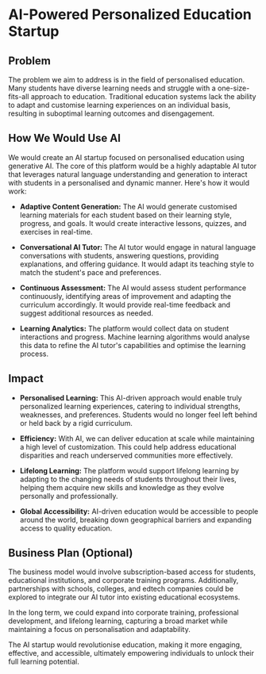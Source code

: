 # AI-Powered Personalized Education Startup

## Problem

The problem we aim to address is in the field of personalised education. Many students have diverse learning needs and struggle with a one-size-fits-all approach to education. Traditional education systems lack the ability to adapt and customise learning experiences on an individual basis, resulting in suboptimal learning outcomes and disengagement.

## How We Would Use AI

We would create an AI startup focused on personalised education using generative AI. The core of this platform would be a highly adaptable AI tutor that leverages natural language understanding and generation to interact with students in a personalised and dynamic manner. Here's how it would work:

- **Adaptive Content Generation:** The AI would generate customised learning materials for each student based on their learning style, progress, and goals. It would create interactive lessons, quizzes, and exercises in real-time.

- **Conversational AI Tutor:** The AI tutor would engage in natural language conversations with students, answering questions, providing explanations, and offering guidance. It would adapt its teaching style to match the student's pace and preferences.

- **Continuous Assessment:** The AI would assess student performance continuously, identifying areas of improvement and adapting the curriculum accordingly. It would provide real-time feedback and suggest additional resources as needed.

- **Learning Analytics:** The platform would collect data on student interactions and progress. Machine learning algorithms would analyse this data to refine the AI tutor's capabilities and optimise the learning process.

## Impact

- **Personalised Learning:** This AI-driven approach would enable truly personalized learning experiences, catering to individual strengths, weaknesses, and preferences. Students would no longer feel left behind or held back by a rigid curriculum.

- **Efficiency:** With AI, we can deliver education at scale while maintaining a high level of customization. This could help address educational disparities and reach underserved communities more effectively.

- **Lifelong Learning:** The platform would support lifelong learning by adapting to the changing needs of students throughout their lives, helping them acquire new skills and knowledge as they evolve personally and professionally.

- **Global Accessibility:** AI-driven education would be accessible to people around the world, breaking down geographical barriers and expanding access to quality education.

## Business Plan (Optional)

The business model would involve subscription-based access for students, educational institutions, and corporate training programs. Additionally, partnerships with schools, colleges, and edtech companies could be explored to integrate our AI tutor into existing educational ecosystems.

In the long term, we could expand into corporate training, professional development, and lifelong learning, capturing a broad market while maintaining a focus on personalisation and adaptability.

The AI startup would revolutionise education, making it more engaging, effective, and accessible, ultimately empowering individuals to unlock their full learning potential.
